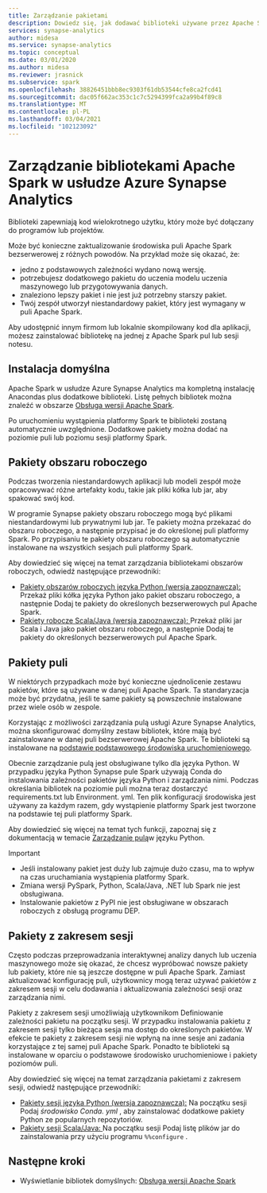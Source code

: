 ```yaml
---
title: Zarządzanie pakietami
description: Dowiedz się, jak dodawać biblioteki używane przez Apache Spark w usłudze Azure Synapse Analytics i zarządzać nimi.
services: synapse-analytics
author: midesa
ms.service: synapse-analytics
ms.topic: conceptual
ms.date: 03/01/2020
ms.author: midesa
ms.reviewer: jrasnick
ms.subservice: spark
ms.openlocfilehash: 38826451bbb8ec9303f61db53544cfe8ca2fcd41
ms.sourcegitcommit: dac05f662ac353c1c7c5294399fca2a99b4f89c8
ms.translationtype: MT
ms.contentlocale: pl-PL
ms.lasthandoff: 03/04/2021
ms.locfileid: "102123092"
---
```

# <a name="manage-libraries-for-apache-spark-in-azure-synapse-analytics"></a>Zarządzanie bibliotekami Apache Spark w usłudze Azure Synapse Analytics
Biblioteki zapewniają kod wielokrotnego użytku, który może być dołączany do programów lub projektów. 

Może być konieczne zaktualizowanie środowiska puli Apache Spark bezserwerowej z różnych powodów. Na przykład może się okazać, że:
- jedno z podstawowych zależności wydano nową wersję.
- potrzebujesz dodatkowego pakietu do uczenia modelu uczenia maszynowego lub przygotowywania danych.
- znaleziono lepszy pakiet i nie jest już potrzebny starszy pakiet.
- Twój zespół utworzył niestandardowy pakiet, który jest wymagany w puli Apache Spark.

Aby udostępnić innym firmom lub lokalnie skompilowany kod dla aplikacji, możesz zainstalować bibliotekę na jednej z Apache Spark pul lub sesji notesu.
  
## <a name="default-installation"></a>Instalacja domyślna
Apache Spark w usłudze Azure Synapse Analytics ma kompletną instalację Anacondas plus dodatkowe biblioteki. Listę pełnych bibliotek można znaleźć w obszarze [Obsługa wersji Apache Spark](apache-spark-version-support.md). 

Po uruchomieniu wystąpienia platformy Spark te biblioteki zostaną automatycznie uwzględnione. Dodatkowe pakiety można dodać na poziomie puli lub poziomu sesji platformy Spark.

## <a name="workspace-packages"></a>Pakiety obszaru roboczego
Podczas tworzenia niestandardowych aplikacji lub modeli zespół może opracowywać różne artefakty kodu, takie jak pliki kółka lub jar, aby spakować swój kod. 

W programie Synapse pakiety obszaru roboczego mogą być plikami niestandardowymi lub prywatnymi lub jar. Te pakiety można przekazać do obszaru roboczego, a następnie przypisać je do określonej puli platformy Spark. Po przypisaniu te pakiety obszaru roboczego są automatycznie instalowane na wszystkich sesjach puli platformy Spark.

Aby dowiedzieć się więcej na temat zarządzania bibliotekami obszarów roboczych, odwiedź następujące przewodniki:

- [Pakiety obszarów roboczych języka Python (wersja zapoznawcza): ](./apache-spark-manage-python-packages.md#install-wheel-files) Przekaż pliki kółka języka Python jako pakiet obszaru roboczego, a następnie Dodaj te pakiety do określonych bezserwerowych pul Apache Spark.
- [Pakiety robocze Scala/Java (wersja zapoznawcza): ](./apache-spark-manage-scala-packages.md#workspace-packages) Przekaż pliki jar Scala i Java jako pakiet obszaru roboczego, a następnie Dodaj te pakiety do określonych bezserwerowych pul Apache Spark.

## <a name="pool-packages"></a>Pakiety puli
W niektórych przypadkach może być konieczne ujednolicenie zestawu pakietów, które są używane w danej puli Apache Spark. Ta standaryzacja może być przydatna, jeśli te same pakiety są powszechnie instalowane przez wiele osób w zespole. 

Korzystając z możliwości zarządzania pulą usługi Azure Synapse Analytics, można skonfigurować domyślny zestaw bibliotek, które mają być zainstalowane w danej puli bezserwerowej Apache Spark. Te biblioteki są instalowane na [podstawie podstawowego środowiska uruchomieniowego](./apache-spark-version-support.md). 

Obecnie zarządzanie pulą jest obsługiwane tylko dla języka Python. W przypadku języka Python Synapse pule Spark używają Conda do instalowania zależności pakietów języka Python i zarządzania nimi. Podczas określania bibliotek na poziomie puli można teraz dostarczyć requirements.txt lub Environment. yml. Ten plik konfiguracji środowiska jest używany za każdym razem, gdy wystąpienie platformy Spark jest tworzone na podstawie tej puli platformy Spark. 

Aby dowiedzieć się więcej na temat tych funkcji, zapoznaj się z dokumentacją w temacie [Zarządzanie pulą](./apache-spark-manage-python-packages.md#pool-libraries)w języku Python.

> [!IMPORTANT]
> - Jeśli instalowany pakiet jest duży lub zajmuje dużo czasu, ma to wpływ na czas uruchamiania wystąpienia platformy Spark.
> - Zmiana wersji PySpark, Python, Scala/Java, .NET lub Spark nie jest obsługiwana.
> - Instalowanie pakietów z PyPI nie jest obsługiwane w obszarach roboczych z obsługą programu DEP.

## <a name="session-scoped-packages"></a>Pakiety z zakresem sesji
Często podczas przeprowadzania interaktywnej analizy danych lub uczenia maszynowego może się okazać, że chcesz wypróbować nowsze pakiety lub pakiety, które nie są jeszcze dostępne w puli Apache Spark. Zamiast aktualizować konfigurację puli, użytkownicy mogą teraz używać pakietów z zakresem sesji w celu dodawania i aktualizowania zależności sesji oraz zarządzania nimi.

Pakiety z zakresem sesji umożliwiają użytkownikom Definiowanie zależności pakietu na początku sesji. W przypadku instalowania pakietu z zakresem sesji tylko bieżąca sesja ma dostęp do określonych pakietów. W efekcie te pakiety z zakresem sesji nie wpłyną na inne sesje ani zadania korzystające z tej samej puli Apache Spark. Ponadto te biblioteki są instalowane w oparciu o podstawowe środowisko uruchomieniowe i pakiety poziomów puli. 

Aby dowiedzieć się więcej na temat zarządzania pakietami z zakresem sesji, odwiedź następujące przewodniki:

- [Pakiety sesji języka Python (wersja zapoznawcza):](./apache-spark-manage-python-packages.md) Na początku sesji Podaj *środowisko Conda. yml* , aby zainstalować dodatkowe pakiety Python ze popularnych repozytoriów. 
- [Pakiety sesji Scala/Java: ](./apache-spark-manage-scala-packages.md) Na początku sesji Podaj listę plików jar do zainstalowania przy użyciu programu ```%%configure``` .

## <a name="next-steps"></a>Następne kroki
- Wyświetlanie bibliotek domyślnych: [Obsługa wersji Apache Spark](apache-spark-version-support.md)
